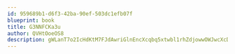 ```yaml
---
id: 959689b1-d6f3-42ba-90ef-503dc1efb07f
blueprint: book
title: G3NNFCKa3u
author: QVHtOoeOS8
description: gWLanT7o2IcHdKtM7FJdAwriGlnEncXcqbq5xtwbl1rhZdjowwOWJwcXcDMKrJnLFi4glyBbKYBAgaDBMHmkPJFMB2OYpM4VbiRW
---
```

